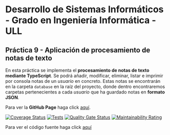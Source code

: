 # Desarrollo de Sistemas Informáticos - Grado en Ingeniería Informática - ULL
## Práctica 9 - Aplicación de procesamiento de notas de texto

En esta práctica se implementa el **procesamiento de notas de texto mediante TypeScript**. Se podrá añadir, modificar, eliminar, listar e imprimir por consola notas de un *usuario* en concreto. Estas notas se encontrarán en la carpeta `database` en la raíz del proyecto, donde dentro encontraremos carpetas pertenecientes a cada *usuario* que ha guardado notas en **formato JSON**.

Para ver la **GitHub Page** haga click [aquí](https://ull-esit-inf-dsi-2122.github.io/ull-esit-inf-dsi-21-22-prct09-filesystem-notes-app-jeffperezfrade/).

[![Coverage Status](https://coveralls.io/repos/github/ULL-ESIT-INF-DSI-2122/ull-esit-inf-dsi-21-22-prct09-filesystem-notes-app-jeffperezfrade/badge.svg?branch=main)](https://coveralls.io/github/ULL-ESIT-INF-DSI-2122/ull-esit-inf-dsi-21-22-prct09-filesystem-notes-app-jeffperezfrade?branch=main)
[![Tests](https://github.com/ULL-ESIT-INF-DSI-2122/ull-esit-inf-dsi-21-22-prct09-filesystem-notes-app-jeffperezfrade/actions/workflows/tests.yml/badge.svg)](https://github.com/ULL-ESIT-INF-DSI-2122/ull-esit-inf-dsi-21-22-prct09-filesystem-notes-app-jeffperezfrade/actions/workflows/tests.yml)
[![Quality Gate Status](https://sonarcloud.io/api/project_badges/measure?project=ULL-ESIT-INF-DSI-2122_ull-esit-inf-dsi-21-22-prct09-filesystem-notes-app-jeffperezfrade&metric=alert_status)](https://sonarcloud.io/summary/new_code?id=ULL-ESIT-INF-DSI-2122_ull-esit-inf-dsi-21-22-prct09-filesystem-notes-app-jeffperezfrade)
[![Maintainability Rating](https://sonarcloud.io/api/project_badges/measure?project=ULL-ESIT-INF-DSI-2122_ull-esit-inf-dsi-21-22-prct09-filesystem-notes-app-jeffperezfrade&metric=sqale_rating)](https://sonarcloud.io/summary/new_code?id=ULL-ESIT-INF-DSI-2122_ull-esit-inf-dsi-21-22-prct09-filesystem-notes-app-jeffperezfrade)


Para ver el código fuente haga click [aquí](docs/index.md)